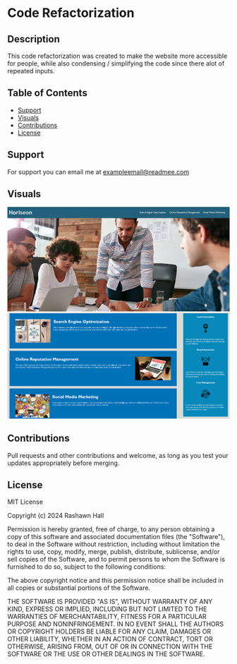 # Code Refactorization

## Description

This code refactorization was created to make the website more accessible for people, while also condensing / simplifying the code since there alot of repeated inputs.

## Table of Contents

- [Support](#support)
- [Visuals](#visuals)
- [Contributions](#contributions)
- [License](#license)

## Support
For support you can email me at exampleemail@readmee.com

## Visuals
[<img src="./assets/images/readme1.png">](https://github.com/TheR16H/code-refactorization/blob/main/assets/images/readme1.png)
[<img src="./assets/images/readme2.png">](https://github.com/TheR16H/code-refactorization/blob/main/assets/images/readme2.png)

## Contributions
Pull requests and other contributions and welcome, as long as you test your updates appropriately before merging. 

## License
MIT License

Copyright (c) 2024 Rashawn Hall

Permission is hereby granted, free of charge, to any person obtaining a copy
of this software and associated documentation files (the "Software"), to deal
in the Software without restriction, including without limitation the rights
to use, copy, modify, merge, publish, distribute, sublicense, and/or sell
copies of the Software, and to permit persons to whom the Software is
furnished to do so, subject to the following conditions:

The above copyright notice and this permission notice shall be included in all
copies or substantial portions of the Software.

THE SOFTWARE IS PROVIDED "AS IS", WITHOUT WARRANTY OF ANY KIND, EXPRESS OR
IMPLIED, INCLUDING BUT NOT LIMITED TO THE WARRANTIES OF MERCHANTABILITY,
FITNESS FOR A PARTICULAR PURPOSE AND NONINFRINGEMENT. IN NO EVENT SHALL THE
AUTHORS OR COPYRIGHT HOLDERS BE LIABLE FOR ANY CLAIM, DAMAGES OR OTHER
LIABILITY, WHETHER IN AN ACTION OF CONTRACT, TORT OR OTHERWISE, ARISING FROM,
OUT OF OR IN CONNECTION WITH THE SOFTWARE OR THE USE OR OTHER DEALINGS IN THE
SOFTWARE.

